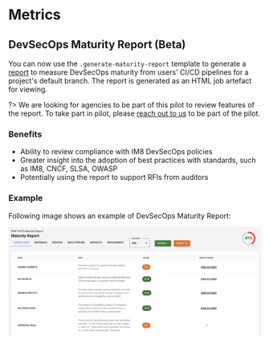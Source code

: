 # Metrics

## DevSecOps Maturity Report (Beta)

You can now use the `.generate-maturity-report` template to generate a [report](https://sgts.gitlab-dedicated.com/wog/gvt/ship/ship-hats-templates/-/tree/main/templates#file-gitlab-ci-generate-maturity-reportyml) to measure DevSecOps maturity from users' CI/CD pipelines for a project's default branch. The report is generated as an HTML job artefact for viewing. 

?> We are looking for agencies to be part of this pilot to review features of the report. To take part in pilot, please [reach out to us](https://go.gov.sg/she) to be part of the pilot.

### Benefits 

- Ability to review compliance with IM8 DevSecOps policies
- Greater insight into the adoption of best practices with standards, such as IM8, CNCF, SLSA, OWASP
- Potentially using the report to support RFIs from auditors

### Example

Following image shows an example of DevSecOps Maturity Report:

![DevSecOps Maturity Report](./images/devsecops-maturity-report.png)

<!-- ### Interpreting the report

You can use the following features to interpret the report:

- **View Rules and details based on tabs:** Switch to the tab for which you want to view the Rules and Scores. View [Maturity Report Measuring Metrics](https://sgts.gitlab-dedicated.com/wog/gvt/ship/devsecops-maturity-report/maturity-report/-/blob/main/README.md) for details on each tab and rules included based on the selected standard.

    ![](./images/devsecops-maturity-report-tabs.png)

- **View Reports based on Standard:** Choose one of the available standards (IM8, CNCF, SLSA, OWASP) to view the report for the selected standard or **All Standards**.

    ![](./images/devsecops-maturity-report-filter.png)

- **Take Action for failed score:** Click **View Actions** to view the suggested **Action Required** to pass. You can complete the suggested actions > run the pipeline > generate the report to verify if the Score changed to **PASS**.

    ![](./images/devsecops-maturity-report-click-action.png)

-->

<!--![](./images/devsecops-maturity-report-view-action.png ':size=30%')-->


<!--Variable to be set in .POST: $PROJECT_TOKEN-->
